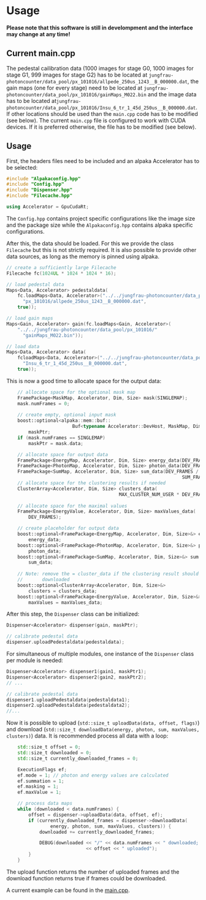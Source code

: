 # Usage

**Please note that this software is still in develompment and the interface may change at any time!**

## Current main.cpp

The pedestal cailibration data (1000 images for stage G0, 1000 images for stage G1, 999 images for stage G2) has to be located at `jungfrau-photoncounter/data_pool/px_101016/allpede_250us_1243__B_000000.dat`, the gain maps (one for every stage) need to be located at `jungfrau-photoncounter/data_pool/px_101016/gainMaps_M022.bin` and the image data has to be located at`jungfrau-photoncounter/data_pool/px_101016/Insu_6_tr_1_45d_250us__B_000000.dat`.
If other locations should be used than the `main.cpp` code has to be modified (see below).
The current `main.cpp` file is configured to work with CUDA devices. If it is preferred otherwise, the file has to be modified (see below).

## Usage

First, the headers files need to be included and an alpaka Accelerator has to be selected:
```C++
#include "Alpakaconfig.hpp"
#include "Config.hpp"
#include "Dispenser.hpp"
#include "Filecache.hpp"

using Accelerator = GpuCudaRt;
```

The `Config.hpp` contains project specific configurations like the image size and the package size while the `Alpakaconfig.hpp` contains alpaka specific configurations. 

After this, the data should be loaded. For this we provide the class `Filecache` but this is not strictly required. It is also possible to provide other data sources, as long as the memory is pinned using alpaka.
```C++
// create a sufficiently large Filecache
Filecache fc(1024UL * 1024 * 1024 * 16);

// load pedestal data
Maps<Data, Accelerator> pedestaldata(
    fc.loadMaps<Data, Accelerator>("../../jungfrau-photoncounter/data_pool/"
      "px_101016/allpede_250us_1243__B_000000.dat",
    true));

// load gain maps
Maps<Gain, Accelerator> gain(fc.loadMaps<Gain, Accelerator>(
    "../../jungfrau-photoncounter/data_pool/px_101016/"
      "gainMaps_M022.bin"));

// load data
Maps<Data, Accelerator> data(
    fcloadMaps<Data, Accelerator>("../../jungfrau-photoncounter/data_pool/px_101016/"
      "Insu_6_tr_1_45d_250us__B_000000.dat",
    true));
```

This is now a good time to allocate space for the output data:
```C++
    // allocate space for the optional mask map
    FramePackage<MaskMap, Accelerator, Dim, Size> mask(SINGLEMAP);
    mask.numFrames = 0;
    
    // create empty, optional input mask
    boost::optional<alpaka::mem::buf::
                        Buf<typename Accelerator::DevHost, MaskMap, Dim, Size>>
        maskPtr;
    if (mask.numFrames == SINGLEMAP)
        maskPtr = mask.data;

    // allocate space for output data
    FramePackage<EnergyMap, Accelerator, Dim, Size> energy_data(DEV_FRAMES);
    FramePackage<PhotonMap, Accelerator, Dim, Size> photon_data(DEV_FRAMES);
    FramePackage<SumMap, Accelerator, Dim, Size> sum_data(DEV_FRAMES /
                                                                SUM_FRAMES);
    // allocate space for the clustering results if needed
    ClusterArray<Accelerator, Dim, Size> clusters_data(
                                         MAX_CLUSTER_NUM_USER * DEV_FRAMES);
    
    // allocate space for the maximal values
    FramePackage<EnergyValue, Accelerator, Dim, Size> maxValues_data(
        DEV_FRAMES);

    // create placeholder for output data
    boost::optional<FramePackage<EnergyMap, Accelerator, Dim, Size>&> energy =
        energy_data;
    boost::optional<FramePackage<PhotonMap, Accelerator, Dim, Size>&> photon =
        photon_data;
    boost::optional<FramePackage<SumMap, Accelerator, Dim, Size>&> sum =
        sum_data;
    
    // Note: remove the = cluster_data if the clustering result should not be
    //       downloaded
    boost::optional<ClusterArray<Accelerator, Dim, Size>&>
        clusters = clusters_data;
    boost::optional<FramePackage<EnergyValue, Accelerator, Dim, Size>&>
        maxValues = maxValues_data;
```

After this step, the `Dispenser` class can be initialized:
```C++
Dispenser<Accelerator> dispenser(gain, maskPtr);

// calibrate pedestal data
dispenser.uploadPedestaldata(pedestaldata);
```
For simultaneous of multiple modules, one instance of the `Dispenser` class per module is needed:
```C++
Dispenser<Accelerator> dispenser1(gain1, maskPtr1);
Dispenser<Accelerator> dispenser2(gain2, maskPtr2);
// ...

// calibrate pedestal data
dispenser1.uploadPedestaldata(pedestaldata1);
dispenser2.uploadPedestaldata(pedestaldata2);
//...
```

Now it is possible to upload (`std::size_t uploadData(data, offset, flags)`) and download (`std::size_t downloadData(energy, photon, sum, maxValues, clusters)`) data. It is recommended process all data with a loop:
```C++
    std::size_t offset = 0;
    std::size_t downloaded = 0;
    std::size_t currently_downloaded_frames = 0;

    ExecutionFlags ef;
    ef.mode = 1; // photon and energy values are calculated
    ef.summation = 1;
    ef.masking = 1;
    ef.maxValue = 1;

    // process data maps
    while (downloaded < data.numFrames) {
        offset = dispenser->uploadData(data, offset, ef);
        if (currently_downloaded_frames = dispenser->downloadData(
                energy, photon, sum, maxValues, clusters)) {
            downloaded += currently_downloaded_frames;

            DEBUG(downloaded << "/" << data.numFrames << " downloaded; "
                             << offset << " uploaded");
        }
    }
```

The upload function returns the number of uploaded frames and the download function returns true if frames could be downloaded.

A current example can be found in the [main.cpp](../src/main.cpp).
